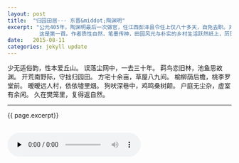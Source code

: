 ```yaml
---
layout: post
title:  "归园田居--- 东晋&middot;陶渊明"
excerpt: "公元405年，陶渊明最后一次做官，任江西彭泽县令任上仅八十多天，自免去职。对官场失望厌恶，使他更加向往田园生活，归家后，作《归园田居》五首，
          这是第一首。作者质性自然，笔墨传神，田园风光与朴实的乡村生活跃然纸上，历历在目" 
date:   2015-08-11
categories: jekyll update
--- 
```

少无适俗韵，性本爱丘山。
误落尘网中，一去三十年。
羁鸟恋旧林，池鱼思故渊。
开荒南野际，守拙归园田。
方宅十余亩，草屋八九间。
榆柳荫后檐，桃李罗堂前。
暧暧远人村，依依墟里烟。
狗吠深巷中，鸡鸣桑树颠。
户庭无尘杂，虚室有余闲。
久在樊笼里，复得返自然。

---
{{ page.excerpt}}

<br>
<audio controls preload="none">
  <source src="{{ site.url }}/audio/dufu_liangge.m4a" type="audio/mpeg">
</audio>
